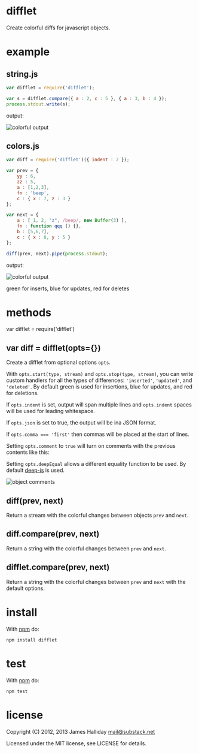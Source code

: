 difflet
=======

Create colorful diffs for javascript objects.

example
=======

string.js
---------

``` js
var difflet = require('difflet');

var s = difflet.compare({ a : 2, c : 5 }, { a : 3, b : 4 });
process.stdout.write(s);
```

output:

![colorful output](http://substack.net/images/screenshots/difflet_string.png)

colors.js
---------

``` js
var diff = require('difflet')({ indent : 2 });

var prev = {
    yy : 6,
    zz : 5,
    a : [1,2,3],
    fn : 'beep',
    c : { x : 7, z : 3 }
};

var next = {
    a : [ 1, 2, "z", /beep/, new Buffer(3) ],
    fn : function qqq () {},
    b : [5,6,7],
    c : { x : 8, y : 5 }
};

diff(prev, next).pipe(process.stdout);
```

output:

![colorful output](http://substack.net/images/screenshots/difflet_colors.png)

green for inserts, blue for updates, red for deletes

methods
=======

var difflet = require('difflet')

var diff = difflet(opts={})
---------------------------

Create a difflet from optional options `opts`.

With `opts.start(type, stream)` and `opts.stop(type, stream)`,
you can write custom handlers for all the types of differences:
`'inserted'`, `'updated'`, and `'deleted'`.
By default green is used for insertions, blue for updates, and red for
deletions.

If `opts.indent` is set, output will span multiple lines and `opts.indent`
spaces will be used for leading whitespace.

If `opts.json` is set to true, the output will be ina JSON format.

If `opts.comma === 'first'` then commas will be placed at the start of lines.

Setting `opts.comment` to `true` will turn on comments with the previous
contents like this:

Setting `opts.deepEqual` allows a different equality function to be used. By default
[deep-is](https://npmjs.org/package/deep-is) is used.

![object comments](http://substack.net/images/screenshots/difflet_object_comments.png)

diff(prev, next)
----------------

Return a stream with the colorful changes between objects `prev` and `next`.

diff.compare(prev, next)
------------------------

Return a string with the colorful changes between `prev` and `next`.

difflet.compare(prev, next)
---------------------------

Return a string with the colorful changes between `prev` and `next` with the
default options.

install
=======

With [npm](http://npmjs.org) do:

```
npm install difflet
```

test
====

With [npm](http://npmjs.org) do:

```
npm test
```

license
=======

Copyright (C) 2012, 2013 James Halliday <mail@substack.net>

Licensed under the MIT license, see LICENSE for details.
